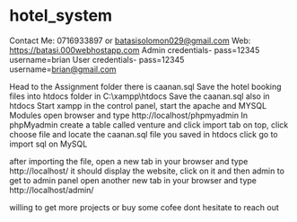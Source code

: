 ﻿# hotel_system
Contact Me: 0716933897 or batasisolomon029@gmail.com
Web: https://batasi.000webhostapp.com
Admin credentials- pass=12345 username=brian
User credentials- pass=12345  username=brian@gmail.com


Head to the Assignment folder there is caanan.sql 
Save the hotel booking files into htdocs folder in C:\xampp\htdocs
Save the caanan.sql also in htdocs
Start xampp in the control panel, start the apache and MYSQL Modules
open browser and type http://localhost/phpmyadmin
In phpMyadmin create a table called venture and click import tab on top, click choose file and locate the caanan.sql file you saved in htdocs
click go to import sql on MySQL

after importing the file, open a new tab in your browser and type http://localhost/
it should display the website, click on it and then admin to get to admin panel
open another new tab in your browser and type http://localhost/admin/

willing to get more projects or buy some cofee dont hesitate to reach out
